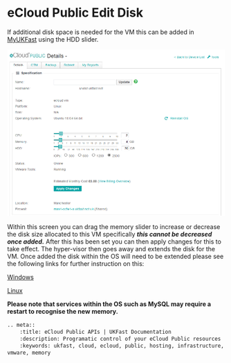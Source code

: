# eCloud Public Edit Disk

If additional disk space is needed for the VM this can be added in [MyUKFast](https://my.ukfast.co.uk/ecloud-public) using the HDD slider.

![vmConfig](files/vmConfigLaunched.png)

Within this screen you can drag the memory slider to increase or decrease the disk size allocated to this VM specifically **_this cannot be decreased once added._** After this has been set you can then apply changes for this to take effect. The hyper-visor then goes away and extends the disk for the VM. Once added the disk within the OS will need to be extended please see the following links for further instruction on this:

[Windows](https://docs.ukfast.co.uk/operatingsystems/windows/windowsadministration/diskmanagement.html)

[Linux](https://docs.ukfast.co.uk/operatingsystems/linux/basics/lvm-extend.html)

**Please note that services within the OS such as MySQL may require a restart to recognise the new memory.** 

```eval_rst
.. meta::
    :title: eCloud Public APIs | UKFast Documentation
    :description: Programatic control of your eCloud Public resources
    :keywords: ukfast, cloud, ecloud, public, hosting, infrastructure, vmware, memory
